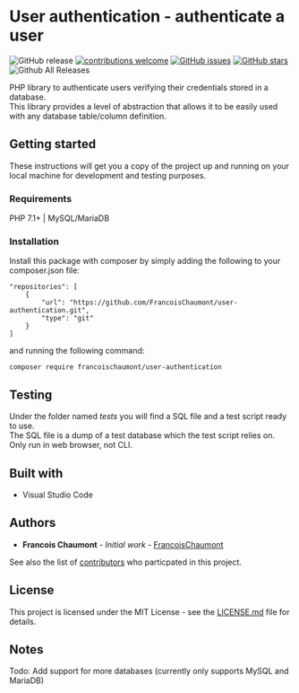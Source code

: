# User authentication - authenticate a user

![GitHub release](https://img.shields.io/github/release/FrancoisChaumont/user-authentication.svg)
[![contributions welcome](https://img.shields.io/badge/contributions-welcome-brightgreen.svg?style=flat)](https://github.com/FrancoisChaumont/user-authentication/issues)
[![GitHub issues](https://img.shields.io/github/issues/FrancoisChaumont/user-authentication.svg)](https://github.com/FrancoisChaumont/user-authentication/issues)
[![GitHub stars](https://img.shields.io/github/stars/FrancoisChaumont/user-authentication.svg)](https://github.com/FrancoisChaumont/user-authentication/stargazers)
![Github All Releases](https://img.shields.io/github/downloads/FrancoisChaumont/user-authentication/total.svg)

PHP library to authenticate users verifying their credentials stored in a database.  
This library provides a level of abstraction that allows it to be easily used with any database table/column definition.

## Getting started
These instructions will get you a copy of the project up and running on your local machine for development and testing purposes.

### Requirements
PHP 7.1+ | MySQL/MariaDB 

### Installation
Install this package with composer by simply adding the following to your composer.json file:  
```
"repositories": [
    {
        "url": "https://github.com/FrancoisChaumont/user-authentication.git",
        "type": "git"
    }
]
```
and running the following command:  
```
composer require francoischaumont/user-authentication
```

## Testing
Under the folder named *tests* you will find a SQL file and a test script ready to use.  
The SQL file is a dump of a test database which the test script relies on.  
Only run in web browser, not CLI.

## Built with
* Visual Studio Code

## Authors
* **Francois Chaumont** - *Initial work* - [FrancoisChaumont](https://github.com/FrancoisChaumont)

See also the list of [contributors](https://github.com/FrancoisChaumont/user-authentication/graphs/contributors) who particpated in this project.

## License
This project is licensed under the MIT License - see the [LICENSE.md](LICENSE.md) file for details.

## Notes
Todo: Add support for more databases (currently only supports MySQL and MariaDB)

